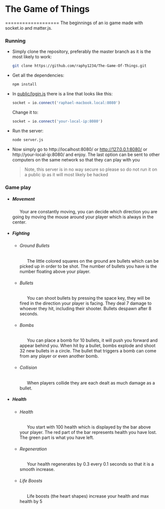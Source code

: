 # The Game of Things
===================
The beginnings of an io game made with socket.io and matter.js.


### Running

* Simply clone the repository, preferably the master branch as it is the most likely to work:
    ```bash
    git clone https://github.com/raphy1234/The-Game-Of-Things.git
    ```


* Get all the dependencies:
    ```bash
    npm install
    ```


* In [public/login.js](public/login.js) there is a line that looks like this:
    ```javascript
    socket = io.connect('raphael-macbook.local:8080')
    ```
    Change it to:
    ```javascript
    socket = io.connect('your-local-ip:8080')
    ```


* Run the server:
    ```bash
    node server.js
    ```


* Now simply go to http://localhost:8080/ or http://127.0.0.1:8080/ or http://your-local-ip:8080/ and enjoy. The last option can be sent to other computers on the same network so that they can play with you
    >Note, this server is in no way secure so please so do not run it on a public ip as it will most likely be hacked

### Game play

* ##### Movement
    
    &nbsp;&nbsp;&nbsp;&nbsp;&nbsp;&nbsp;Your are constantly moving, you can decide which direction you are going by moving the mouse around your player which is always in the center.

* ##### Fighting
    
    * ###### Ground Bullets
        
        &nbsp;&nbsp;&nbsp;&nbsp;&nbsp;&nbsp;The little colored squares on the ground are bullets which can be picked up in order to be shot. The number of bullets you have is the number floating above your player. 
    
    * ###### Bullets
        
        &nbsp;&nbsp;&nbsp;&nbsp;&nbsp;&nbsp;You can shoot bullets by pressing the space key, they will be fired in the direction your player is facing. They deal 7 damage to whoever they hit, including their shooter. Bullets despawn after 8 seconds.
    
    * ###### Bombs
        
        &nbsp;&nbsp;&nbsp;&nbsp;&nbsp;&nbsp;You can place a bomb for 10 bullets, it will push you forward and appear behind you. When hit by a bullet, bombs explode and shoot 32 new bullets in a circle. The bullet that triggers a bomb can come from any player or even another bomb.
    
    * ###### Collision
        
        &nbsp;&nbsp;&nbsp;&nbsp;&nbsp;&nbsp;When players collide they are each dealt as much damage as a bullet.

* ##### Health
    
    * ###### Health
        
        &nbsp;&nbsp;&nbsp;&nbsp;&nbsp;&nbsp;You start with 100 health which is displayed by the bar above your player. The red part of the bar represents health you have lost. The green part is what you have left.
    
    * ###### Regeneration
        
        &nbsp;&nbsp;&nbsp;&nbsp;&nbsp;&nbsp;Your health regenerates by 0.3 every 0.1 seconds so that it is a smooth increase.
    
    * ###### Life Boosts
        
        &nbsp;&nbsp;&nbsp;&nbsp;&nbsp;&nbsp;Life boosts (the heart shapes) increase your health and max health by 5
